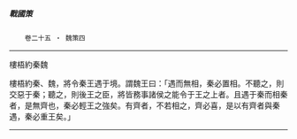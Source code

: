 

##### 戰國策
　　`卷二十五 ‧ 魏策四`

* * *

樓梧約秦魏

樓梧約秦、魏，將令秦王遇于境。謂魏王曰：「遇而無相，秦必置相。不聽之，則交惡于秦；聽之，則後王之臣，將皆務事諸侯之能令于王之上者。且遇于秦而相秦者，是無齊也，秦必輕王之強矣。有齊者，不若相之，齊必喜，是以有齊者與秦遇，秦必重王矣。」

* * *

